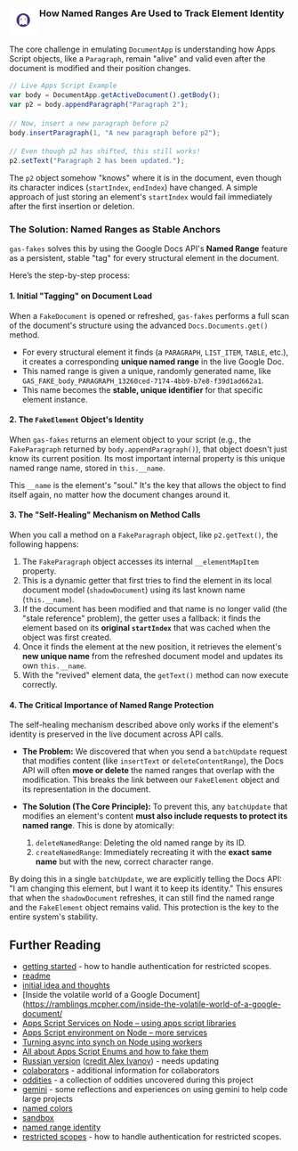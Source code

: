 ### <img src="./logo.png" alt="gas-fakes logo" width="50" align="top"> How Named Ranges Are Used to Track Element Identity

The core challenge in emulating `DocumentApp` is understanding how Apps Script objects, like a `Paragraph`, remain "alive" and valid even after the document is modified and their position changes.

```javascript
// Live Apps Script Example
var body = DocumentApp.getActiveDocument().getBody();
var p2 = body.appendParagraph("Paragraph 2");

// Now, insert a new paragraph before p2
body.insertParagraph(1, "A new paragraph before p2"); 

// Even though p2 has shifted, this still works!
p2.setText("Paragraph 2 has been updated."); 
```

The `p2` object somehow "knows" where it is in the document, even though its character indices (`startIndex`, `endIndex`) have changed. A simple approach of just storing an element's `startIndex` would fail immediately after the first insertion or deletion.

### The Solution: Named Ranges as Stable Anchors

`gas-fakes` solves this by using the Google Docs API's **Named Range** feature as a persistent, stable "tag" for every structural element in the document.

Here’s the step-by-step process:

#### 1. Initial "Tagging" on Document Load

When a `FakeDocument` is opened or refreshed, `gas-fakes` performs a full scan of the document's structure using the advanced `Docs.Documents.get()` method.

*   For every structural element it finds (a `PARAGRAPH`, `LIST_ITEM`, `TABLE`, etc.), it creates a corresponding **unique named range** in the live Google Doc.
*   This named range is given a unique, randomly generated name, like `GAS_FAKE_body_PARAGRAPH_13260ced-7174-4bb9-b7e8-f39d1ad662a1`.
*   This name becomes the **stable, unique identifier** for that specific element instance.

#### 2. The `FakeElement` Object's Identity

When `gas-fakes` returns an element object to your script (e.g., the `FakeParagraph` returned by `body.appendParagraph()`), that object doesn't just know its current position. Its most important internal property is this unique named range name, stored in `this.__name`.

This `__name` is the element's "soul." It's the key that allows the object to find itself again, no matter how the document changes around it.

#### 3. The "Self-Healing" Mechanism on Method Calls

When you call a method on a `FakeParagraph` object, like `p2.getText()`, the following happens:

1.  The `FakeParagraph` object accesses its internal `__elementMapItem` property.
2.  This is a dynamic getter that first tries to find the element in its local document model (`shadowDocument`) using its last known name (`this.__name`).
3.  If the document has been modified and that name is no longer valid (the "stale reference" problem), the getter uses a fallback: it finds the element based on its **original `startIndex`** that was cached when the object was first created.
4.  Once it finds the element at the new position, it retrieves the element's **new unique name** from the refreshed document model and updates its own `this.__name`.
5.  With the "revived" element data, the `getText()` method can now execute correctly.

#### 4. The Critical Importance of Named Range Protection

The self-healing mechanism described above only works if the element's identity is preserved in the live document across API calls.

*   **The Problem:** We discovered that when you send a `batchUpdate` request that modifies content (like `insertText` or `deleteContentRange`), the Docs API will often **move or delete** the named ranges that overlap with the modification. This breaks the link between our `FakeElement` object and its representation in the document.

*   **The Solution (The Core Principle):** To prevent this, any `batchUpdate` that modifies an element's content **must also include requests to protect its named range**. This is done by atomically:
    1.  `deleteNamedRange`: Deleting the old named range by its ID.
    2.  `createNamedRange`: Immediately recreating it with the **exact same name** but with the new, correct character range.

By doing this in a single `batchUpdate`, we are explicitly telling the Docs API: "I am changing this element, but I want it to keep its identity." This ensures that when the `shadowDocument` refreshes, it can still find the named range and the `FakeElement` object remains valid. This protection is the key to the entire system's stability.

## Further Reading

- [getting started](GETTING_STARTED.md) - how to handle authentication for restricted scopes.
- [readme](README.md)
- [initial idea and thoughts](https://ramblings.mcpher.com/a-proof-of-concept-implementation-of-apps-script-environment-on-node/)
- [Inside the volatile world of a Google Document](https://ramblings.mcpher.com/inside-the-volatile-world-of-a-google-document/
- [Apps Script Services on Node – using apps script libraries](https://ramblings.mcpher.com/apps-script-services-on-node-using-apps-script-libraries/)
- [Apps Script environment on Node – more services](https://ramblings.mcpher.com/apps-script-environment-on-node-more-services/)
- [Turning async into synch on Node using workers](https://ramblings.mcpher.com/turning-async-into-synch-on-node-using-workers/)
- [All about Apps Script Enums and how to fake them](https://ramblings.mcpher.com/all-about-apps-script-enums-and-how-to-fake-them/)
- [Russian version](README.RU.md) ([credit Alex Ivanov](https://github.com/oshliaer)) - needs updating
- [colaborators](collaborators.md) - additional information for collaborators
- [oddities](oddities.md) - a collection of oddities uncovered during this project
- [gemini](gemini.md) - some reflections and experiences on using gemini to help code large projects
- [named colors](named-colors.md)
- [sandbox](sandbox.md)
- [named range identity](named-range-identity.md)
- [restricted scopes](restricted_scopes.md) - how to handle authentication for restricted scopes.